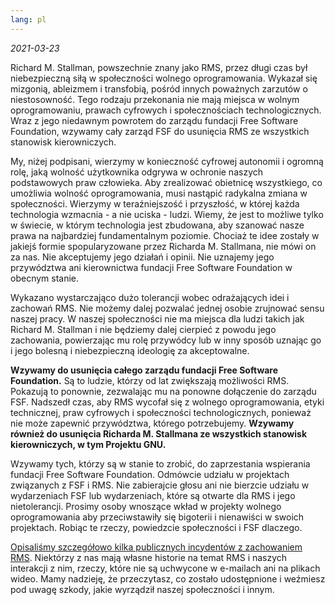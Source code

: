 ```yaml
---
lang: pl
---
```


*2021-03-23*

Richard M. Stallman, powszechnie znany jako RMS, przez długi czas był niebezpieczną siłą w społeczności wolnego oprogramowania. Wykazał się mizgonią, ableizmem i transfobią, pośród innych poważnych zarzutów o niestosowność. Tego rodzaju przekonania nie mają miejsca w wolnym oprogramowaniu, prawach cyfrowych i społecznościach technologicznych. Wraz z jego niedawnym powrotem do zarządu fundacji Free Software Foundation, wzywamy cały zarząd FSF do usunięcia RMS ze wszystkich stanowisk kierowniczych.

My, niżej podpisani, wierzymy w konieczność cyfrowej autonomii i ogromną rolę, jaką wolność użytkownika odgrywa w ochronie naszych podstawowych praw człowieka. Aby zrealizować obietnicę wszystkiego, co umożliwia wolność oprogramowania, musi nastąpić radykalna zmiana w społeczności. Wierzymy w teraźniejszość i przyszłość, w której każda technologia wzmacnia - a nie uciska - ludzi. Wiemy, że jest to możliwe tylko w świecie, w którym technologia jest zbudowana, aby szanować nasze prawa na najbardziej fundamentalnym poziomie. Chociaż te idee zostały w jakiejś formie spopularyzowane przez Richarda M. Stallmana, nie mówi on za nas. Nie akceptujemy jego działań i opinii. Nie uznajemy jego przywództwa ani kierownictwa fundacji Free Software Foundation w obecnym stanie.

Wykazano wystarczająco dużo tolerancji wobec odrażających idei i zachowań RMS. Nie możemy dalej pozwalać jednej osobie zrujnować sensu naszej pracy. W naszej społeczności nie ma miejsca dla ludzi takich jak Richard M. Stallman i nie będziemy dalej cierpieć z powodu jego zachowania, powierzając mu rolę przywódcy lub w inny sposób uznając go i jego bolesną i niebezpieczną ideologię za akceptowalne.

**Wzywamy do usunięcia całego zarządu fundacji Free Software Foundation.** Są to ludzie, którzy od lat zwiększają możliwości RMS. Pokazują to ponownie, zezwalając mu na ponowne dołączenie do zarządu FSF. Nadszedł czas, aby RMS wycofał się z wolnego oprogramowania, etyki technicznej, praw cyfrowych i społeczności technologicznych, ponieważ nie może zapewnić przywództwa, którego potrzebujemy. **Wzywamy również do usunięcia Richarda M. Stallmana ze wszystkich stanowisk kierowniczych, w tym Projektu GNU.**

Wzywamy tych, którzy są w stanie to zrobić, do zaprzestania wspierania fundacji Free Software Foundation. Odmówcie udziału w projektach związanych z FSF i RMS. Nie zabierajcie głosu ani nie bierzcie udziału w wydarzeniach FSF lub wydarzeniach, które są otwarte dla RMS i jego nietolerancji. Prosimy osoby wnoszące wkład w projekty wolnego oprogramowania aby przeciwstawiły się bigoterii i nienawiści w swoich projektach. Robiąc te rzeczy, powiedzcie społeczności i FSF dlaczego.

[Opisaliśmy szczegółowo kilka publicznych incydentów z zachowaniem RMS](https://rms-open-letter.github.io/appendix). Niektórzy z nas mają własne historie na temat RMS i naszych interakcji z nim, rzeczy, które nie są uchwycone w e-mailach ani na plikach wideo. Mamy nadzieję, że przeczytasz, co zostało udostępnione i weźmiesz pod uwagę szkody, jakie wyrządził naszej społeczności i innym.

